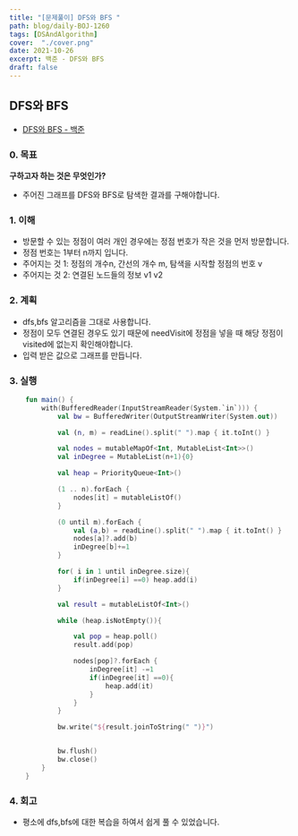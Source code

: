 ```yaml
---
title: "[문제풀이] DFS와 BFS "
path: blog/daily-BOJ-1260
tags: [DSAndAlgorithm]
cover:  "./cover.png"
date: 2021-10-26
excerpt: 백준 - DFS와 BFS 
draft: false
---
```



## DFS와 BFS 
* [DFS와 BFS - 백준](https://www.acmicpc.net/problem/1260)

### 0. 목표 
**구하고자 하는 것은 무엇인가?**
- 주어진 그래프를 DFS와 BFS로 탐색한 결과를 구해야합니다.

### 1. 이해 
- 방문할 수 있는 정점이 여러 개인 경우에는 정점 번호가 작은 것을 먼저 방문합니다.
- 정점 번호는 1부터 n까지 입니다. 
- 주어지는 것 1: 정점의 개수n, 간선의 개수 m, 탐색을 시작할 정점의 번호 v
- 주어지는 것 2: 연결된 노드들의 정보 v1 v2


### 2. 계획
- dfs,bfs 알고리즘을 그대로 사용합니다.
- 정점이 모두 연결된 경우도 있기 때문에 needVisit에 정점을 넣을 때 해당 정점이 visited에 없는지 확인해야합니다.
- 입력 받은 값으로 그래프를 만듭니다. 

### 3. 실행
```kotlin
    fun main() {
        with(BufferedReader(InputStreamReader(System.`in`))) {
            val bw = BufferedWriter(OutputStreamWriter(System.out))

            val (n, m) = readLine().split(" ").map { it.toInt() }

            val nodes = mutableMapOf<Int, MutableList<Int>>()
            val inDegree = MutableList(n+1){0}

            val heap = PriorityQueue<Int>()

            (1 .. n).forEach {
                nodes[it] = mutableListOf()
            }

            (0 until m).forEach {
                val (a,b) = readLine().split(" ").map { it.toInt() }
                nodes[a]?.add(b)
                inDegree[b]+=1
            }

            for( i in 1 until inDegree.size){
                if(inDegree[i] ==0) heap.add(i)
            }

            val result = mutableListOf<Int>()

            while (heap.isNotEmpty()){

                val pop = heap.poll()
                result.add(pop)

                nodes[pop]?.forEach {
                    inDegree[it] -=1
                    if(inDegree[it] ==0){
                        heap.add(it)
                    }
                }
            }

            bw.write("${result.joinToString(" ")}")


            bw.flush()
            bw.close()
        }
    }
```

### 4. 회고 

- 평소에 dfs,bfs에 대한 복습을 하여서 쉽게 풀 수 있었습니다.